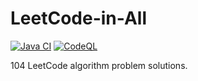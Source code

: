 # LeetCode-in-All

[![Java CI](https://github.com/javadev/LeetCode-in-All/actions/workflows/maven.yml/badge.svg)](https://github.com/javadev/LeetCode-in-All/actions/workflows/maven.yml)
[![CodeQL](https://github.com/javadev/LeetCode-in-All/actions/workflows/codeql.yml/badge.svg)](https://github.com/javadev/LeetCode-in-All/actions/workflows/codeql.yml)

104 LeetCode algorithm problem solutions.

